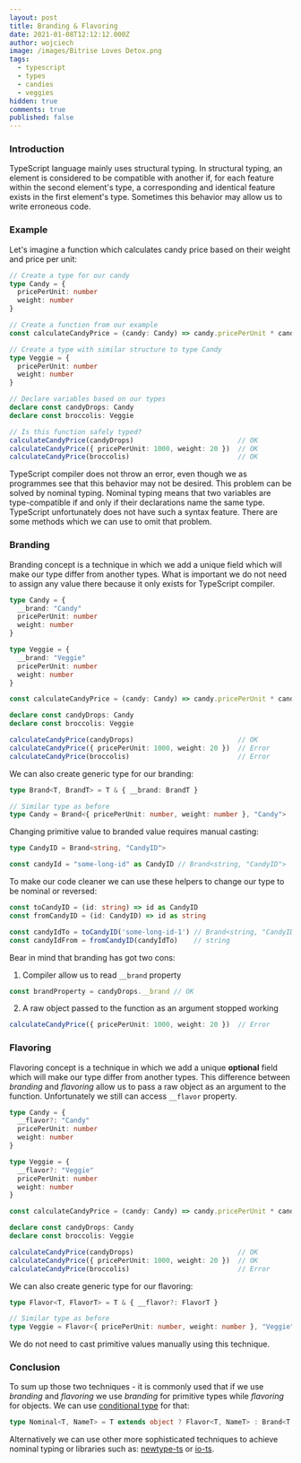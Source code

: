 ```yaml
---
layout: post
title: Branding & Flavoring
date: 2021-01-08T12:12:12.000Z
author: wojciech
image: /images/Bitrise Loves Detox.png
tags:
  - typescript
  - types
  - candies
  - veggies
hidden: true 
comments: true 
published: false
---
```


### Introduction

TypeScript language mainly uses structural typing. In structural typing, an element is considered to be compatible 
with another if, for each feature within the second element's type, a corresponding and identical feature exists in the 
first element's type. Sometimes this behavior may allow us to write erroneous code. 

### Example

Let's imagine a function which calculates candy price based on their weight and price per unit:

```typescript
// Create a type for our candy
type Candy = {
  pricePerUnit: number
  weight: number
}

// Create a function from our example
const calculateCandyPrice = (candy: Candy) => candy.pricePerUnit * candy.weight

// Create a type with similar structure to type Candy
type Veggie = {
  pricePerUnit: number
  weight: number
}

// Declare variables based on our types
declare const candyDrops: Candy
declare const broccolis: Veggie

// Is this function safely typed? 
calculateCandyPrice(candyDrops)                          // OK 
calculateCandyPrice({ pricePerUnit: 1000, weight: 20 })  // OK 
calculateCandyPrice(broccolis)                           // OK 
```

TypeScript compiler does not throw an error, even though we as programmes see that this behavior may not be desired. 
This problem can be solved by nominal typing. Nominal typing means that two variables are type-compatible if and only if 
their declarations name the same type. TypeScript unfortunately does not have such a syntax feature. There are some 
methods which we can use to omit that problem. 

### Branding

Branding concept is a technique in which we add a unique field which will make our type differ from another types. 
What is important we do not need to assign any value there because it only exists for TypeScript compiler. 

```typescript
type Candy = {
  __brand: "Candy"
  pricePerUnit: number
  weight: number
}

type Veggie = {
  __brand: "Veggie"
  pricePerUnit: number
  weight: number
}

const calculateCandyPrice = (candy: Candy) => candy.pricePerUnit * candy.weight

declare const candyDrops: Candy
declare const broccolis: Veggie

calculateCandyPrice(candyDrops)                          // OK 
calculateCandyPrice({ pricePerUnit: 1000, weight: 20 })  // Error
calculateCandyPrice(broccolis)                           // Error
```

We can also create generic type for our branding: 

```typescript
type Brand<T, BrandT> = T & { __brand: BrandT }

// Similar type as before
type Candy = Brand<{ pricePerUnit: number, weight: number }, "Candy">
```

Changing primitive value to branded value requires manual casting:

```typescript
type CandyID = Brand<string, "CandyID">

const candyId = "some-long-id" as CandyID // Brand<string, "CandyID">
```

To make our code cleaner we can use these helpers to change our type to be nominal or reversed: 

```typescript
const toCandyID = (id: string) => id as CandyID
const fromCandyID = (id: CandyID) => id as string

const candyIdTo = toCandyID('some-long-id-1') // Brand<string, "CandyID">
const candyIdFrom = fromCandyID(candyIdTo)    // string
```

Bear in mind that branding has got two cons:

1. Compiler allow us to read `__brand` property
```typescript
const brandProperty = candyDrops.__brand // OK 
```

2. A raw object passed to the function as an argument stopped working
```typescript
calculateCandyPrice({ pricePerUnit: 1000, weight: 20 })  // Error
```

### Flavoring

Flavoring concept is a technique in which we add a unique **optional** field which will make our type differ from another 
types. This difference between *branding* and *flavoring* allow us to pass a raw object as an argument to the function. 
Unfortunately we still can access `__flavor` property.

```typescript
type Candy = {
  __flavor?: "Candy"
  pricePerUnit: number
  weight: number
}

type Veggie = {
  __flavor?: "Veggie"
  pricePerUnit: number
  weight: number
}

const calculateCandyPrice = (candy: Candy) => candy.pricePerUnit * candy.weight

declare const candyDrops: Candy
declare const broccolis: Veggie

calculateCandyPrice(candyDrops)                          // OK 
calculateCandyPrice({ pricePerUnit: 1000, weight: 20 })  // OK
calculateCandyPrice(broccolis)                           // Error
```

We can also create generic type for our flavoring:

```typescript
type Flavor<T, FlavorT> = T & { __flavor?: FlavorT }

// Similar type as before
type Veggie = Flavor<{ pricePerUnit: number, weight: number }, "Veggie">
```

We do not need to cast primitive values manually using this technique.

### Conclusion

To sum up those two techniques - it is commonly used that if we use *branding* and *flavoring* we use *branding* for 
primitive types while *flavoring* for objects. We can use 
[conditional type](https://www.typescriptlang.org/docs/handbook/2/conditional-types.html) for that:

```typescript
type Nominal<T, NameT> = T extends object ? Flavor<T, NameT> : Brand<T, NameT>
```

Alternatively we can use other more sophisticated techniques to achieve nominal typing or libraries such as:
[newtype-ts](https://github.com/gcanti/newtype-ts) or [io-ts](https://github.com/gcanti/io-ts).
